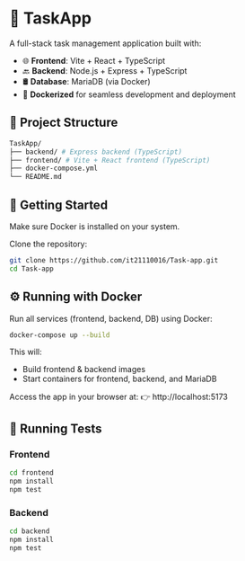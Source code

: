 # 📝 TaskApp

A full-stack task management application built with:

- 🌐 **Frontend**: Vite + React + TypeScript  
- 🔙 **Backend**: Node.js + Express + TypeScript  
- 🛢️ **Database**: MariaDB (via Docker)  
- 🐳 **Dockerized** for seamless development and deployment  


## 📁 Project Structure

```bash
TaskApp/
├── backend/ # Express backend (TypeScript)
├── frontend/ # Vite + React frontend (TypeScript)
├── docker-compose.yml
└── README.md
```

## 🚀 Getting Started

Make sure Docker is installed on your system.

Clone the repository:

```bash
git clone https://github.com/it21110016/Task-app.git
cd Task-app
```

## ⚙️ Running with Docker

Run all services (frontend, backend, DB) using Docker:

```sh
docker-compose up --build
```

This will:
- Build frontend & backend images
- Start containers for frontend, backend, and MariaDB

Access the app in your browser at:
👉 http://localhost:5173

## 🧪 Running Tests

### Frontend
```sh
cd frontend
npm install
npm test
```

### Backend
```sh
cd backend
npm install
npm test
```
